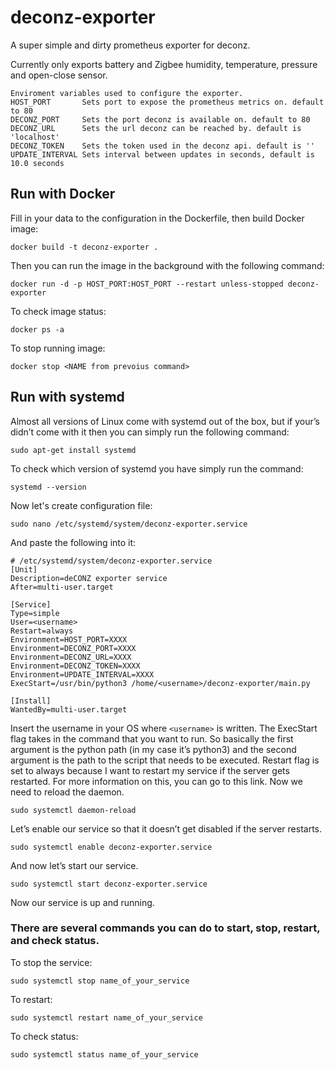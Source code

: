 # deconz-exporter

A super simple and dirty prometheus exporter for deconz.

Currently only exports battery and Zigbee humidity, temperature, pressure and open-close sensor.

```
Enviroment variables used to configure the exporter.
HOST_PORT       Sets port to expose the prometheus metrics on. default to 80
DECONZ_PORT     Sets the port deconz is available on. default to 80
DECONZ_URL      Sets the url deconz can be reached by. default is 'localhost'
DECONZ_TOKEN    Sets the token used in the deconz api. default is ''
UPDATE_INTERVAL Sets interval between updates in seconds, default is 10.0 seconds
```
## Run with Docker

Fill in your data to the configuration in the Dockerfile, then build Docker image:

```
docker build -t deconz-exporter .
```

Then you can run the image in the background with the following command:
```
docker run -d -p HOST_PORT:HOST_PORT --restart unless-stopped deconz-exporter
```

To check image status:
```
docker ps -a
```

To stop running image:
```
docker stop <NAME from prevoius command>
```

## Run with systemd

Almost all versions of Linux come with systemd out of the box, but if your’s didn’t come with it then you can simply run the following command:
```
sudo apt-get install systemd
```

To check which version of systemd you have simply run the command:
```
systemd --version
```

Now let's create configuration file:
```
sudo nano /etc/systemd/system/deconz-exporter.service
```

And paste the following into it:
```
# /etc/systemd/system/deconz-exporter.service
[Unit]
Description=deCONZ exporter service
After=multi-user.target

[Service]
Type=simple
User=<username>
Restart=always
Environment=HOST_PORT=XXXX
Environment=DECONZ_PORT=XXXX
Environment=DECONZ_URL=XXXX
Environment=DECONZ_TOKEN=XXXX
Environment=UPDATE_INTERVAL=XXXX
ExecStart=/usr/bin/python3 /home/<username>/deconz-exporter/main.py

[Install]
WantedBy=multi-user.target
```

Insert the username in your OS where `<username>` is written. The ExecStart flag takes in the command that you want to run. So basically the first argument is the python path (in my case it’s python3) and the second argument is the path to the script that needs to be executed. Restart flag is set to always because I want to restart my service if the server gets restarted. For more information on this, you can go to this link. Now we need to reload the daemon.
```
sudo systemctl daemon-reload
```

Let’s enable our service so that it doesn’t get disabled if the server restarts.
```
sudo systemctl enable deconz-exporter.service
```

And now let’s start our service.
```
sudo systemctl start deconz-exporter.service
```

Now our service is up and running.

### There are several commands you can do to start, stop, restart, and check status.

To stop the service:
```
sudo systemctl stop name_of_your_service
```
To restart:
```
sudo systemctl restart name_of_your_service
```

To check status:
```
sudo systemctl status name_of_your_service
```
